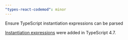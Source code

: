 ```yaml
---
"types-react-codemod": minor
---
```


Ensure TypeScript instantiation expressions can be parsed

[Instantiation expressions](https://devblogs.microsoft.com/typescript/announcing-typescript-4-7/#instantiation-expressions) were added in TypeScript 4.7.
